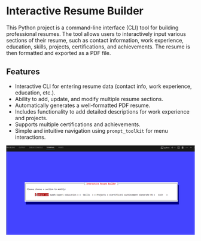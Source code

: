 # Interactive Resume Builder

This Python project is a command-line interface (CLI) tool for building professional resumes. The tool allows users to interactively input various sections of their resume, such as contact information, work experience, education, skills, projects, certifications, and achievements. The resume is then formatted and exported as a PDF file.

## Features

- Interactive CLI for entering resume data (contact info, work experience, education, etc.).
- Ability to add, update, and modify multiple resume sections.
- Automatically generates a well-formatted PDF resume.
- Includes functionality to add detailed descriptions for work experience and projects.
- Supports multiple certifications and achievements.
- Simple and intuitive navigation using `prompt_toolkit` for menu interactions.

<img src="https://raw.githubusercontent.com/Rahul-Codebase/Resume-Builder/refs/heads/main/Screenshot%202025-02-02%20193230.png" /> 
